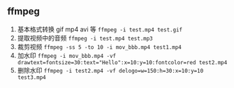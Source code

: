 ## ffmpeg
1. 基本格式转换 gif mp4 avi 等 `ffmpeg -i test.mp4 test.gif`
2. 提取视频中的音频  `ffmpeg -i test.mp4 test.mp3`
3. 裁剪视频     `ffmpeg -ss 5 -to 10 -i mov_bbb.mp4 test1.mp4`
4. 加水印          `ffmpeg -i mov_bbb.mp4 -vf drawtext=fontsize=30:text="Hello":x=10:y=10:fontcolor=red test2.mp4`
5. 删除水印         `ffmpeg -i test2.mp4 -vf delogo=w=150:h=30:x=10:y=10  test3.mp4`